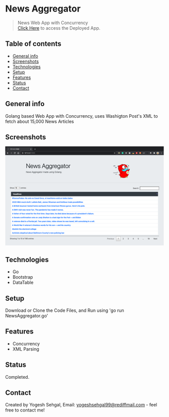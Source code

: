 # News Aggregator
> News Web App with Concurrency<br>
> <a href="https://young-peak-58834.herokuapp.com/">Click Here</a> to access the Deployed App.

## Table of contents
* [General info](#general-info)
* [Screenshots](#screenshots)
* [Technologies](#technologies)
* [Setup](#setup)
* [Features](#features)
* [Status](#status)
* [Contact](#contact)

## General info
Golang based Web App with Concurrency, uses Washigton Post's XML to fetch about 15,000 News Articles

## Screenshots
![Example screenshot](https://raw.githubusercontent.com/ysehgal147/news_aggregator/main/Screenshot%202020-11-17%20at%2012.00.36%20AM.png)

## Technologies
* Go
* Bootstrap
* DataTable

## Setup
Download or Clone the Code Files, and Run using 'go run NewsAggregator.go'

## Features
* Concurrency
* XML Parsing

## Status
Completed.

## Contact
Created by Yogesh Sehgal, Email: [yogeshsehgal99@rediffmail.com](yogeshsehgal99@rediffmail.com) - feel free to contact me!
